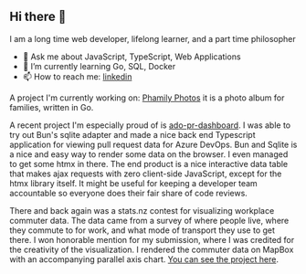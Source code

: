 ## Hi there 👋
I am a long time web developer, lifelong learner, and a part time philosopher

- 💬 Ask me about JavaScript, TypeScript, Web Applications
- 🌱 I’m currently learning Go, SQL, Docker
- 📫 How to reach me: [linkedin](https://www.linkedin.com/in/robert-i-23019730/)

A project I'm currently working on: [Phamily Photos](https://github.com/rowinf/phamily-photos) it is a photo album for families, written in Go.

A recent project I'm especially proud of is [ado-pr-dashboard](https://github.com/rowinf/ado-pr-dashboard). I was able to try out Bun's sqlite adapter and made a nice back end Typescript application for viewing pull request data for Azure DevOps. Bun and Sqlite is a nice and easy way to render some data on the browser. I even managed to get some htmx in there. The end product is a nice interactive data table that makes ajax requests with zero client-side JavaScript, except for the htmx library itself. It might be useful for keeping a developer team accountable so everyone does their fair share of code reviews.

There and back again was a stats.nz contest for visualizing workplace commuter data. The data came from a survey of where people live, where they commute to for work, and what mode of transport they use to get there. I won honorable mention for my submission, where I was credited for the creativity of the visualization. I rendered the commuter data on MapBox with an accompanying parallel axis chart. [You can see the project here](https://rowinf.github.io/there-and-back-again/).
